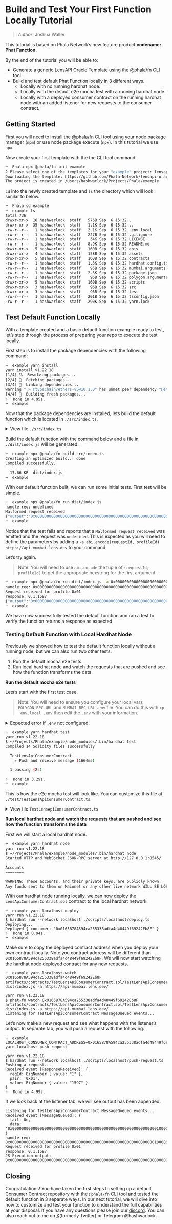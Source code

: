 # Build and Test Your First Function Locally Tutorial

> *Author*: Joshua Waller
>

This tutorial is based on Phala Network’s new feature product ****************codename: Phat Function.****************

By the end of the tutorial you will be able to:

- Generate a generic LensAPI Oracle Template using the [@phala/fn](https://www.npmjs.com/package/@phala/fn) CLI tool.
- Build and test default Phat Function locally in 3 different ways.
    - Locally with no running hardhat node.
    - Locally with the default e2e mocha test with a running hardhat node.
    - Locally with a deployed consumer contract on the running hardhat node with an added listener for new requests to the consumer contract.

## Getting Started

First you will need to install the [@phala/fn](https://www.npmjs.com/package/@phala/fn) CLI tool using your node package manager (`npm`) or use node package execute (`npx`). In this tutorial we use `npx`.

Now create your first template with the the CLI tool command:

```bash
➜  Phala npx @phala/fn init example
? Please select one of the templates for your "example" project: lensapi-oracle-consumer-contract. Polygon Consumer Contract for LensAPI Oracle
Downloading the template: https://github.com/Phala-Network/lensapi-oracle-consumer-contract... ✔
The project is created in /Users/hashwarlock/Projects/Phala/example
```

`cd` into the newly created template and `ls` the directory which will look similar to below.

```bash
➜  Phala cd example
➜  example ls
total 736
drwxr-xr-x  18 hashwarlock  staff   576B Sep  6 15:32 .
drwxr-xr-x  35 hashwarlock  staff   1.1K Sep  6 15:32 ..
-rw-r--r--   1 hashwarlock  staff   2.1K Sep  6 15:32 .env.local
-rw-r--r--   1 hashwarlock  staff   227B Sep  6 15:32 .gitignore
-rw-r--r--   1 hashwarlock  staff    34K Sep  6 15:32 LICENSE
-rw-r--r--   1 hashwarlock  staff   8.9K Sep  6 15:32 README.md
drwxr-xr-x   5 hashwarlock  staff   160B Sep  6 15:32 abis
drwxr-xr-x   4 hashwarlock  staff   128B Sep  6 15:32 assets
drwxr-xr-x   5 hashwarlock  staff   160B Sep  6 15:32 contracts
-rw-r--r--   1 hashwarlock  staff   1.3K Sep  6 15:32 hardhat.config.ts
-rw-r--r--   1 hashwarlock  staff    95B Sep  6 15:32 mumbai.arguments.ts
-rw-r--r--   1 hashwarlock  staff   2.6K Sep  6 15:32 package.json
-rw-r--r--   1 hashwarlock  staff    96B Sep  6 15:32 polygon.arguments.ts
drwxr-xr-x   5 hashwarlock  staff   160B Sep  6 15:32 scripts
drwxr-xr-x   3 hashwarlock  staff    96B Sep  6 15:32 src
drwxr-xr-x   3 hashwarlock  staff    96B Sep  6 15:32 test
-rw-r--r--   1 hashwarlock  staff   201B Sep  6 15:32 tsconfig.json
-rw-r--r--   1 hashwarlock  staff   290K Sep  6 15:32 yarn.lock
```

## Test Default Function Locally

With a template created and a basic default function example ready to test, let’s step through the process of preparing your repo to execute the test locally.

First step is to install the package dependencies with the following command:

```bash
➜  example yarn install
yarn install v1.22.18
[1/4] 🔍  Resolving packages...
[2/4] 🚚  Fetching packages...
[3/4] 🔗  Linking dependencies...
warning " > @typechain/ethers-v5@10.1.0" has unmet peer dependency "@ethersproject/bytes@^5.0.0".
[4/4] 🔨  Building fresh packages...
✨  Done in 4.95s.
➜  example
```

Now that the package dependencies are installed, lets build the default function which is located in `./src/index.ts`.
<details>
  <summary> View file <code>./src/index.ts</code></summary>
    import "@phala/pink-env";
    import { Coders } from "@phala/ethers";

    type HexString = `0x${string}`
    
    // eth abi coder
    const uintCoder = new Coders.NumberCoder(32, false, "uint256");
    const bytesCoder = new Coders.BytesCoder("bytes");
    
    function encodeReply(reply: [number, number, number]): HexString {
      return Coders.encode([uintCoder, uintCoder, uintCoder], reply) as HexString;
    }
    
    // Defined in TestLensOracle.sol
    const TYPE_RESPONSE = 0;
    const TYPE_ERROR = 2;
    
    enum Error {
      BadLensProfileId = "BadLensProfileId",
      FailedToFetchData = "FailedToFetchData",
      FailedToDecode = "FailedToDecode",
      MalformedRequest = "MalformedRequest",
    }
    
    function errorToCode(error: Error): number {
      switch (error) {
        case Error.BadLensProfileId:
          return 1;
        case Error.FailedToFetchData:
          return 2;
        case Error.FailedToDecode:
          return 3;
        case Error.MalformedRequest:
          return 4;
        default:
          return 0;
      }
    }
    
    function isHexString(str: string): boolean {
      const regex = /^0x[0-9a-f]+$/;
      return regex.test(str.toLowerCase());
    }
    
    function stringToHex(str: string): string {
      var hex = "";
      for (var i = 0; i < str.length; i++) {
        hex += str.charCodeAt(i).toString(16);
      }
      return "0x" + hex;
    }
    
    function fetchLensApiStats(lensApi: string, profileId: string): any {
      // profile_id should be like 0x0001
      let headers = {
        "Content-Type": "application/json",
        "User-Agent": "phat-contract",
      };
      let query = JSON.stringify({
        query: `query Profile {
                profile(request: { profileId: \"${profileId}\" }) {
                    stats {
                        totalFollowers
                        totalFollowing
                        totalPosts
                        totalComments
                        totalMirrors
                        totalPublications
                        totalCollects
                    }
                }
            }`,
      });
      let body = stringToHex(query);
      //
      // In Phat Function runtime, we not support async/await, you need use `pink.batchHttpRequest` to
      // send http request. The function will return an array of response.
      //
      let response = pink.batchHttpRequest(
        [
          {
            url: lensApi,
            method: "POST",
            headers,
            body,
            returnTextBody: true,
          },
        ],
        2000
      )[0];
      if (response.statusCode !== 200) {
        console.log(
          `Fail to read Lens api with status code: ${response.statusCode}, error: ${
            response.error || response.body
          }}`
        );
        throw Error.FailedToFetchData;
      }
      let respBody = response.body;
      if (typeof respBody !== "string") {
        throw Error.FailedToDecode;
      }
      return JSON.parse(respBody);
    }
    
    function parseProfileId(hexx: string): string {
      var hex = hexx.toString();
      if (!isHexString(hex)) {
        throw Error.BadLensProfileId;
      }
      hex = hex.slice(2);
      var str = "";
      for (var i = 0; i < hex.length; i += 2) {
        const ch = String.fromCharCode(parseInt(hex.substring(i, i + 2), 16));
        str += ch;
      }
      return str;
    }
    
    //
    // Here is what you need to implemented for Phat Function, you can customize your logic with
    // JavaScript here.
    //
    // The function will be called with two parameters:
    //
    // - request: The raw payload from the contract call `request` (check the `request` function in TestLensApiConsumerConract.sol).
    //            In this example, it's a tuple of two elements: [requestId, profileId]
    // - settings: The custom settings you set with the `config_core` function of the Action Offchain Rollup Phat Contract. In
    //            this example, it just a simple text of the lens api url prefix.
    //
    // Your returns value MUST be a hex string, and it will send to your contract directly. Check the `_onMessageReceived` function in
    // TestLensApiConsumerContract.sol for more details. We suggest a tuple of three elements: [successOrNotFlag, requestId, data] as
    // the return value.
    //
    export default function main(request: HexString, settings: string): HexString {
      console.log(`handle req: ${request}`);
      let requestId, encodedProfileId;
      try {
        [requestId, encodedProfileId] = Coders.decode([uintCoder, bytesCoder], request);
      } catch (error) {
        console.info("Malformed request received");
        return encodeReply([TYPE_ERROR, 0, errorToCode(error as Error)]);
      }
      const profileId = parseProfileId(encodedProfileId as string);
      console.log(`Request received for profile ${profileId}`);
    
      try {
        const respData = fetchLensApiStats(settings, profileId);
        let stats = respData.data.profile.stats.totalCollects;
        console.log("response:", [TYPE_RESPONSE, requestId, stats]);
        return encodeReply([TYPE_RESPONSE, requestId, stats]);
      } catch (error) {
        if (error === Error.FailedToFetchData) {
          throw error;
        } else {
          // otherwise tell client we cannot process it
          console.log("error:", [TYPE_ERROR, requestId, error]);
          return encodeReply([TYPE_ERROR, requestId, errorToCode(error as Error)]);
        }
      }
    }
</details>  

Build the default function with the command below and a file in `./dist/index.js` will be generated.

```bash
➜  example npx @phala/fn build src/index.ts
Creating an optimized build... done
Compiled successfully.

  17.66 KB  dist/index.js
➜  example
```

With our default function built, we can run some initial tests. First test will be simple.

```bash
➜  example npx @phala/fn run dist/index.js
handle req: undefined
Malformed request received
{"output":"0x000000000000000000000000000000000000000000000000000000000000000200000000000000000000000000000000000000000000000000000000000000000000000000000000000000000000000000000000000000000000000000000000"}
➜  example
```

Notice that the test fails and reports that a `Malformed request received` was emitted and the request was `undefined`. This is expected as you will need to define the parameters by adding a `-a abi.encode(requestId, profileId) https://api-mumbai.lens.dev` to your command.

Let’s try again.

> Note: You will need to use `abi.encode` the tuple of `(requestId, profileId)` to get the appropriate hexstring for the first argument.
>

```bash
➜  example npx @phala/fn run dist/index.js -a 0x0000000000000000000000000000000000000000000000000000000000000001000000000000000000000000000000000000000000000000000000000000004000000000000000000000000000000000000000000000000000000000000000043078303100000000000000000000000000000000000000000000000000000000 https://api-mumbai.lens.dev
handle req: 0x0000000000000000000000000000000000000000000000000000000000000001000000000000000000000000000000000000000000000000000000000000004000000000000000000000000000000000000000000000000000000000000000043078303100000000000000000000000000000000000000000000000000000000
Request received for profile 0x01
response: 0,1,1597
{"output":"0x00000000000000000000000000000000000000000000000000000000000000000000000000000000000000000000000000000000000000000000000000000001000000000000000000000000000000000000000000000000000000000000063d"}
➜  example
```

We have now successfully tested the default function and ran a test to verify the function returns a response as expected.

### Testing Default Function with Local Hardhat Node

Previously we showed how to test the default function locally without a running node, but we can also run two other tests.

1. Run the default mocha e2e tests.
2. Run local hardhat node and watch the requests that are pushed and see how the function transforms the data.

**Run the default mocha e2e tests**

Lets’s start with the first test case.

> Note: You will need to ensure you configure your local vars `POLYGON_RPC_URL` and `MUMBAI_RPC_URL` `.env` file. You can do this with `cp .env.local .env` then edit the `.env` with your information.
>
<details>
  <summary>Expected error if <code>.env</code> not configured.</summary>

    ➜  example yarn hardhat test
    yarn run v1.22.18
    $ /Users/hashwarlock/Projects/Phala/example/node_modules/.bin/hardhat test
    Error HH8: There's one or more errors in your config file:

      * Invalid value undefined for HardhatConfig.networks.polygon.url - Expected a value of type string.
      * Invalid value undefined for HardhatConfig.networks.mumbai.url - Expected a value of type string.

    To learn more about Hardhat's configuration, please go to https://hardhat.org/config/

    For more info go to https://hardhat.org/HH8 or run Hardhat with --show-stack-traces
    error Command failed with exit code 1.
    info Visit https://yarnpkg.com/en/docs/cli/run for documentation about this command.
</details>

```bash
➜  example yarn hardhat test
yarn run v1.22.18
$ ~/Projects/Phala/example/node_modules/.bin/hardhat test
Compiled 14 Solidity files successfully

  TestLensApiConsumerContract
    ✔ Push and receive message (1664ms)

  1 passing (2s)

✨  Done in 3.29s.
➜  example
```

This is how the e2e mocha test will look like. You can customize this file at `./test/TestLensApiConsumerContract.ts`.
<details>
  <summary>View file <code>TestLensApiConsumerContract.ts</code></summary>

    import { expect } from "chai";
    import { type Contract, type Event } from "ethers";
    import { ethers } from "hardhat";
    import { execSync } from "child_process";
    
    async function waitForResponse(consumer: Contract, event: Event) {
      const [, data] = event.args!;
      // Run Phat Function
      const result = execSync(`phat-fn run --json dist/index.js -a ${data} https://api-mumbai.lens.dev/`).toString();
      const json = JSON.parse(result);
      const action = ethers.utils.hexlify(ethers.utils.concat([
        new Uint8Array([0]),
        json.output,
      ]));
      // Make a response
      const tx = await consumer.rollupU256CondEq(
        // cond
        [],
        [],
        // updates
        [],
        [],
        // actions
        [action],
      );
      const receipt = await tx.wait();
      return receipt.events;
    }
    
    describe("TestLensApiConsumerContract", function () {
      it("Push and receive message", async function () {
        // Deploy the contract
        const [deployer] = await ethers.getSigners();
        const TestLensApiConsumerContract = await ethers.getContractFactory("TestLensApiConsumerContract");
        const consumer = await TestLensApiConsumerContract.deploy(deployer.address);
    
        // Make a request
        const profileId = "0x01";
        const tx = await consumer.request(profileId);
        const receipt = await tx.wait();
        const reqEvents = receipt.events;
        expect(reqEvents![0]).to.have.property("event", "MessageQueued");
    
        // Wait for Phat Function response
        const respEvents = await waitForResponse(consumer, reqEvents![0])
    
        // Check response data
        expect(respEvents[0]).to.have.property("event", "ResponseReceived");
        const [reqId, pair, value] = respEvents[0].args;
        expect(ethers.BigNumber.isBigNumber(reqId)).to.be.true;
        expect(pair).to.equal(profileId);
        expect(ethers.BigNumber.isBigNumber(value)).to.be.true;
      });
    });
</details>


**Run local hardhat node and watch the requests that are pushed and see how the function transforms the data**

First we will start a local hardhat node.
```bash
➜  example yarn hardhat node
yarn run v1.22.18
$ ~/Projects/Phala/example/node_modules/.bin/hardhat node
Started HTTP and WebSocket JSON-RPC server at http://127.0.0.1:8545/

Accounts
========

WARNING: These accounts, and their private keys, are publicly known.
Any funds sent to them on Mainnet or any other live network WILL BE LOST.
```
With our hardhat node running locally, we can now deploy the `LensApiConsumerContract.sol` contract to the local hardhat network.

```tsx
➜  example yarn localhost-deploy
yarn run v1.22.18
$ hardhat run --network localhost ./scripts/localhost/deploy.ts
Deploying...
Deployed { consumer: '0x0165878A594ca255338adfa4d48449f69242Eb8F' }
✨  Done in 0.94s.
➜  example
```

Make sure to copy the deployed contract address when you deploy your own contract locally. Note you contract address will be different than `0x0165878A594ca255338adfa4d48449f69242Eb8F`. We will now start watching the hardhat node deployed contract for any new requests.

```tsx
➜  example yarn localhost-watch 0x0165878A594ca255338adfa4d48449f69242Eb8F artifacts/contracts/TestLensApiConsumerContract.sol/TestLensApiConsumerContract.json dist/index.js -a https://api-mumbai.lens.dev/

yarn run v1.22.18
$ phat-fn watch 0x0165878A594ca255338adfa4d48449f69242Eb8F artifacts/contracts/TestLensApiConsumerContract.sol/TestLensApiConsumerContract.json dist/index.js -a https://api-mumbai.lens.dev/
Listening for TestLensApiConsumerContract MessageQueued events...
```

Let’s now make a new request and see what happens with the listener’s output. In separate tab, you will push a request with the following.

```tsx
➜  example LOCALHOST_CONSUMER_CONTRACT_ADDRESS=0x0165878A594ca255338adfa4d48449f69242Eb8F yarn localhost-push-request

yarn run v1.22.18
$ hardhat run --network localhost ./scripts/localhost/push-request.ts
Pushing a request...
Received event [ResponseReceived]: {
  reqId: BigNumber { value: "1" },
  pair: '0x01',
  value: BigNumber { value: "1597" }
}
✨  Done in 4.99s.
```

If we look back at the listener tab, we will see output has been appended.

```tsx
Listening for TestLensApiConsumerContract MessageQueued events...
Received event [MessageQueued]: {
  tail: 0n,
  data: '0x0000000000000000000000000000000000000000000000000000000000000001000000000000000000000000000000000000000000000000000000000000004000000000000000000000000000000000000000000000000000000000000000043078303100000000000000000000000000000000000000000000000000000000'
}
handle req: 0x0000000000000000000000000000000000000000000000000000000000000001000000000000000000000000000000000000000000000000000000000000004000000000000000000000000000000000000000000000000000000000000000043078303100000000000000000000000000000000000000000000000000000000
Request received for profile 0x01
response: 0,1,1597
JS Execution output: 0x00000000000000000000000000000000000000000000000000000000000000000000000000000000000000000000000000000000000000000000000000000001000000000000000000000000000000000000000000000000000000000000063d
```

## Closing

Congratulations! You have taken the first steps to setting up a default Consumer Contract repository with the `@phala/fn` CLI tool and tested the default function in 3 separate ways. In our next tutorial, we will dive into how to customize and test your function to understand the full capabilities at your disposal. If you have any questions please join our [discord](https://discord.gg/dB4AuP4Q). You can also reach out to me on [X](https://twitter.com/hashwarlock)(formerly Twitter) or Telegram @hashwarlock.
